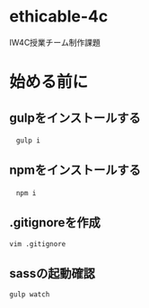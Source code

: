 # ethicable-4c
IW4C授業チーム制作課題

# 始める前に
## gulpをインストールする
~~~
　gulp i
~~~

## npmをインストールする
~~~
　npm i
~~~

## .gitignoreを作成
~~~
vim .gitignore
~~~

## sassの起動確認
~~~
gulp watch
~~~

